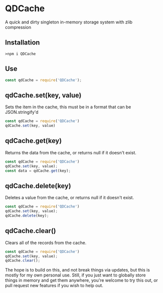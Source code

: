 # QDCache
A quick and dirty singleton in-memory storage system with zlib compression

## Installation
```
>npm i QDCache
```
## Use
```javascript
const qdCache = require('QDCache');
```

## qdCache.set(key, value)
Sets the item in the cache, this must be in a format that can be JSON.stringify'd
```javascript
const qdCache = require('QDCache')
qdCache.set(key, value)
```

## qdCache.get(key)
Returns the data from the cache, or returns null if it doesn't exist.
```javascript
const qdCache = require('QDCache')
qdCache.set(key, value);
const data = qdCache.get(key);
```

## qdCache.delete(key)
Deletes a value from the cache, or returns null if it doesn't exist.
```javascript
const qdCache = require('QDCache')
qdCache.set(key, value);
qdCache.delete(key);
```

## qdCache.clear()
Clears all of the records from the cache.
```javascript
const qdCache = require('QDCache')
qdCache.set(key, value);
qdCache.clear();
```

The hope is to build on this, and not break things via updates, but this is mostly for my own personal use. Still, if you just want to globally store things in memory and get them anywhere, you're welcome to try this out, or pull request new features if you wish to help out.